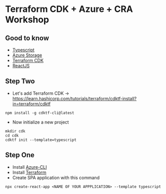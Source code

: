 # Terraform CDK + Azure + CRA Workshop

## Good to know

- [Typescript](https://www.typescriptlang.org/docs/handbook/typescript-in-5-minutes.html)
- [Azure Storage](https://docs.microsoft.com/en-us/azure/storage/common/storage-introduction)
- [Terraform CDK](https://www.terraform.io/cdktf)
- [ReactJS](https://reactjs.org/docs/getting-started.html)

## Step Two

- Let's add Terraform CDK -> https://learn.hashicorp.com/tutorials/terraform/cdktf-install?in=terraform/cdktf

```shell
npm install -g cdktf-cli@latest
````

- Now initialize a new project

```shell
mkdir cdk
cd cdk
cdktf init --template=typescript
```


## Step One

- Install [Azure-CLI](https://docs.microsoft.com/en-us/cli/azure/get-started-with-azure-cli)
- Install [Terraform](https://learn.hashicorp.com/tutorials/terraform/install-cli)
- Create SPA application with this command

```shell
npx create-react-app <NAME OF YOUR APPPLICATION> --template typescript
```
